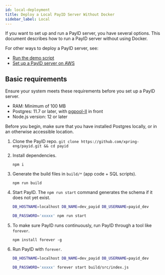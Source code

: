 ```yaml
---
id: local-deployment
title: Deploy a Local PayID Server Without Docker
sidebar_label: Local
---
```


If you want to set up and run a PayID server, you have several options. This document describes how to run a PayID server without using Docker.

For other ways to deploy a PayID server, see:

- [Run the demo script](getting-started)
- [Set up a PayID server on AWS](remote-deployment)

## Basic requirements

Ensure your system meets these requirements before you set up a PayID server.

- RAM: Minimum of 100 MB
- Postgres: 11.7 or later, with [pgpool-II](https://www.pgpool.net) in front
- Node.js version: 12 or later

Before you begin, make sure that you have installed Postgres locally, or in an otherwise accessible location.

1. Clone the PayID repo.
   `git clone https://github.com/xpring-eng/payid.git && cd payid`
2. Install dependencies.

   `npm i`

3. Generate the build files in `build/*` (app code + SQL scripts).

   `npm run build`

4. Start PayID. The `npm run start` command generates the schema if it does not yet exist.

   ```bash
   DB_HOSTNAME=localhost DB_NAME=dev_payid DB_USERNAME=payid_dev

   DB_PASSWORD='xxxxx' npm run start
   ```

5. To make sure PayID runs continuously, run PayID through a tool like `forever`.

   `npm install forever -g`

6. Run PayID with `forever`.

   ```bash
   DB_HOSTNAME=localhost DB_NAME=dev_payid DB_USERNAME=payid_dev

   DB_PASSWORD='xxxxx' forever start build/src/index.js
   ```
